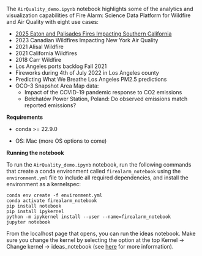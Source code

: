

The `AirQuality_demo.ipynb` notebook highlights some of the analytics and visualization capabilities of Fire Alarm: Science Data Platform for Wildfire and Air Quality  with eight use cases:
- [2025 Eaton and Palisades Fires Impacting Southern California](1.%202025%20Eaton%20and%20Palisades%20Fires.ipynb)
- 2023 Canadian Wildfires Impacting New York Air Quality
- 2021 Alisal Wildfire
- 2021 California Wildfires
- 2018 Carr Wildfire
- Los Angeles ports backlog Fall 2021
- Fireworks during 4th of July 2022 in Los Angeles county
- Predicting What We Breathe Los Angeles PM2.5 predictions
- OCO-3 Snapshot Area Map data:
  - Impact of the COVID-19 pandemic response to CO2 emissions
  - Bełchatów Power Station, Poland: Do observed emissions match reported emissions?

__Requirements__  

* conda >= 22.9.0  

* OS: Mac (more OS options to come)

__Running the notebook__  

To run the `AirQuality_demo.ipynb` notebook, run the following commands that create a conda environment called `firealarm_notebook` using the `environment.yml` file to include all required dependencies, and install the environment as a kernelspec:
```
conda env create -f environment.yml
conda activate firealarm_notebook
pip install notebook
pip install ipykernel
python -m ipykernel install --user --name=firealarm_notebook
jupyter notebook
```
From the localhost page that opens, you can run the ideas notebook. Make sure you change the kernel by selecting the option at the top Kernel -> Change kernel -> ideas_notebook (see [here](https://ipython.readthedocs.io/en/stable/install/kernel_install.html#kernels-for-different-environments) for more information).
